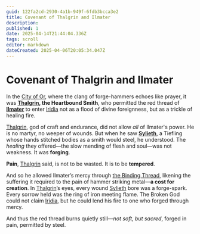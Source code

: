 ```yaml
---
guid: 122fa2cd-2930-4a1b-949f-6fdb3bcca3e2
title: Covenant of Thalgrin and Ilmater
description: 
published: 1
date: 2025-04-14T21:44:04.336Z
tags: scroll
editor: markdown
dateCreated: 2025-04-06T20:05:34.047Z
---
```


# Covenant of Thalgrin and Ilmater

In the [City of Or](/geography/settlement/city/city-of-or.md), where the clang of forge-hammers echoes like prayer, it was **[Thalgrin](/being/deity/thalgrin.md), the Heartbound Smith**, who permitted the red thread of **[Ilmater](https://forgottenrealms.fandom.com/wiki/Ilmater)** to enter [Iridia](/geography/world/iridia.md) not as a flood of divine foreignness, but as a trickle of healing fire.

[Thalgrin](/being/deity/thalgrin.md), god of craft and endurance, did not allow *all* of Ilmater's power. He is no martyr, no weeper of wounds. But when he saw **[Sylieth](/being/character/sylieth.md)**, a Tiefling whose hands stitched bodies as a smith would steel, he understood. The *healing* they offered—the slow mending of flesh and soul—was not weakness. It was **forging**.

**Pain**, [Thalgrin](/being/deity/thalgrin.md) said, is not to be wasted. It is to be **tempered**.

And so he allowed Ilmater’s mercy through [the Binding Thread](/being/character/sylieth/the-binding-thread.md), likening the suffering it required to the pain of hammer striking metal—**a cost for creation**. In [Thalgrin](/being/deity/thalgrin.md)’s eyes, every wound [Sylieth](/being/character/sylieth.md) bore was a forge-spark. Every sorrow held was the ring of iron meeting flame. The Broken God could not claim [Iridia](/geography/world/iridia.md), but he could lend his fire to one who forged through mercy.

And thus the red thread burns quietly still—*not soft, but sacred*, forged in pain, permitted by steel.

